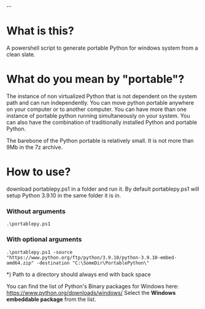 # 

--

# What is this?
A powershell script to generate portable Python for windows system from a clean slate.

# What do you mean by "portable"?
The instance of non virtualized Python that is not dependent on the system path and can run independently. You can move python portable anywhere on your computer or to another computer. You can have more than one instance of portable python running simultaneously on your system. You can also have the combination of traditionally installed Python and portable Python.

The barebone of the Python portable is relatively small. It is not more than 9Mb in the 7z archive.

# How to use?
download portablepy.ps1 in a folder and run it. By default portablepy.ps1 will setup Python 3.9.10 in the same folder it is in.

### Without arguments
```.\portablepy.ps1```

### With optional arguments
```.\portablepy.ps1 -source "https://www.python.org/ftp/python/3.9.10/python-3.9.10-embed-amd64.zip" -destination "C:\SomeDir\PortablePython\"```


*) Path to a directory should always end with back space

You can find the list of Python's Binary packages for Windows here: https://www.python.org/downloads/windows/
Select the **Windows embeddable package** from the list.
